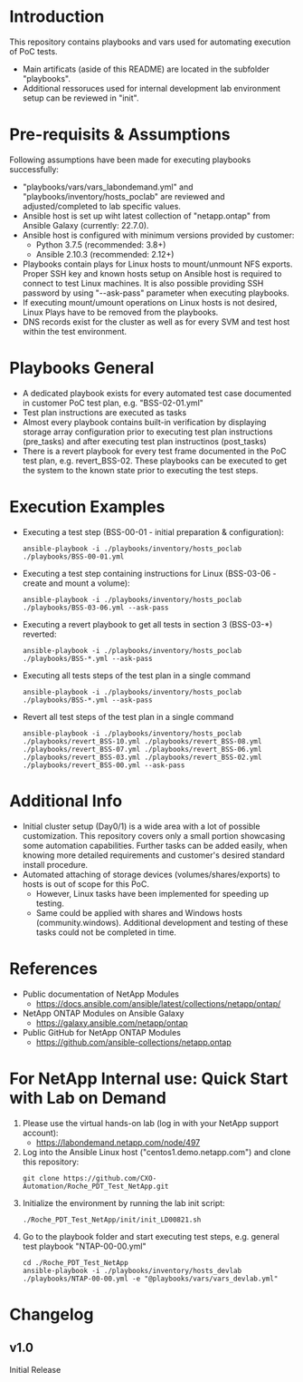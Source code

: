 # Introduction
This repository contains playbooks and vars used for automating execution of PoC tests.
- Main artificats (aside of this README) are located in the subfolder "playbooks".
- Additional ressoruces used for internal development lab environment setup can be reviewed in "init".

# Pre-requisits & Assumptions
Following assumptions have been made for executing playbooks successfully:
- "playbooks/vars/vars_labondemand.yml" and "playbooks/inventory/hosts_poclab" are reviewed and adjusted/completed to lab specific values.
- Ansible host is set up wiht latest collection of "netapp.ontap" from Ansible Galaxy (currently: 22.7.0).
- Ansible host is configured with minimum versions provided by customer:
  - Python 3.7.5 (recommended: 3.8+)
  - Ansible 2.10.3 (recommended: 2.12+)
- Playbooks contain plays for Linux hosts to mount/unmount NFS exports. Proper SSH key and known hosts setup on Ansible host is required to connect to test Linux machines. It is also possible providing SSH password by using "--ask-pass" parameter when executing playbooks.
- If executing mount/umount operations on Linux hosts is not desired, Linux Plays have to be removed from the playbooks.
- DNS records exist for the cluster as well as for every SVM and test host within the test environment.

# Playbooks General
- A dedicated playbook exists for every automated test case documented in customer PoC test plan, e.g. "BSS-02-01.yml"
- Test plan instructions are executed as tasks
- Almost every playbook contains built-in verification by displaying storage array configuration prior to executing test plan instructions (pre_tasks) and after executing test plan instructinos (post_tasks)
- There is a revert playbook for every test frame documented in the PoC test plan, e.g. revert_BSS-02. These playbooks can be executed to get the system to the known state prior to executing the test steps.

# Execution Examples
- Executing a test step (BSS-00-01 - initial preparation & configuration):
  ```
  ansible-playbook -i ./playbooks/inventory/hosts_poclab ./playbooks/BSS-00-01.yml
  ```
- Executing a test step containing instructions for Linux (BSS-03-06 - create and mount a volume):
  ```
  ansible-playbook -i ./playbooks/inventory/hosts_poclab ./playbooks/BSS-03-06.yml --ask-pass
  ```
- Executing a revert playbook to get all tests in section 3 (BSS-03-*) reverted:
  ```
  ansible-playbook -i ./playbooks/inventory/hosts_poclab ./playbooks/BSS-*.yml --ask-pass
  ```
- Executing all tests steps of the test plan in a single command
  ```
  ansible-playbook -i ./playbooks/inventory/hosts_poclab ./playbooks/BSS-*.yml --ask-pass
  ```
- Revert all test steps of the test plan in a single command
  ```
  ansible-playbook -i ./playbooks/inventory/hosts_poclab ./playbooks/revert_BSS-10.yml ./playbooks/revert_BSS-08.yml ./playbooks/revert_BSS-07.yml ./playbooks/revert_BSS-06.yml ./playbooks/revert_BSS-03.yml ./playbooks/revert_BSS-02.yml ./playbooks/revert_BSS-00.yml --ask-pass
  ```

# Additional Info
- Initial cluster setup (Day0/1) is a wide area with a lot of possible customization. This repository covers only a small portion showcasing some automation capabilities. Further tasks can be added easily, when knowing more detailed requirements and customer's desired standard install procedure.
- Automated attaching of storage devices (volumes/shares/exports) to hosts is out of scope for this PoC.
  - However, Linux tasks have been implemented for speeding up testing.
  - Same could be applied with shares and Windows hosts (community.windows). Additional development and testing of these tasks could not be completed in time.

# References
- Public documentation of NetApp Modules
  - https://docs.ansible.com/ansible/latest/collections/netapp/ontap/
- NetApp ONTAP Modules on Ansible Galaxy
  - https://galaxy.ansible.com/netapp/ontap
- Public GitHub for NetApp ONTAP Modules
  - https://github.com/ansible-collections/netapp.ontap

# For NetApp Internal use: Quick Start with Lab on Demand
1. Please use the virtual hands-on lab (log in with your NetApp support account):
   - https://labondemand.netapp.com/node/497
2. Log into the Ansible Linux host ("centos1.demo.netapp.com") and clone this repository:
   ```
   git clone https://github.com/CXO-Automation/Roche_PDT_Test_NetApp.git
   ```
3. Initialize the environment by running the lab init script:
   ```
   ./Roche_PDT_Test_NetApp/init/init_LD00821.sh
   ```
4. Go to the playbook folder and start executing test steps, e.g. general test playbook "NTAP-00-00.yml"
   ```
   cd ./Roche_PDT_Test_NetApp
   ansible-playbook -i ./playbooks/inventory/hosts_devlab ./playbooks/NTAP-00-00.yml -e "@playbooks/vars/vars_devlab.yml"
   ```

# Changelog
## v1.0
Initial Release